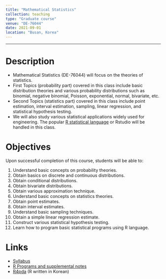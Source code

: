```yaml
---
title: "Mathematical Statistics"
collection: teaching
type: "Graduate course"
venue: "DE-76044"
date: 2021-09-01
location: "Busan, Korea"
---
```

---

Description
======
+ Mathematical Statistics (DE-76044) will focus on the theories of statistics.  <br />
+ First Topics (probability part) covered in this class include basic distribution theories and
 various probability distributions such as binomial, negative binomial, Poisson, exponential, normal,
bivariate, etc.
+ Second Topics (statistics part) covered in this class include point estimation, 
  interval estimation, sampling, linear regression, and statistical hypothesis testing.
+ We will also study various statistical applications widely used for engineering. 
  The popular [R statistical language](https://www.r-project.org/) 
  or Rstudio will be handled in this class.


Objectives 
======
Upon successful completion of this course, students will be able to:
1. Understand basic concepts on probability theories.
1. Obtain basics on discrete and continuous distributions.
1. Obtain conditional distributions.
1. Obtain bivariate distributions.
1. Obtain various approximation technique.
1. Understand basic concepts on statistics theories.
1. Obtain point estimates.
1. Obtain interval estimates.
1. Understand basic sampling techniques.
1. Obtain a simple linear regression estimate.
1. Construct various statistical hypothesis testing.
1. Learn how to program basic statistical programs using R language.

Links
======
+ [Syllabus](/files/syllabus/syl-DE-76044-2021.pdf)
+ [R Programs and supplemental notes](https://github.com/AppliedStat/class/tree/master/MathStat)
+ [R4pda](http://r4pda.co.kr/) (R written in Korean)


